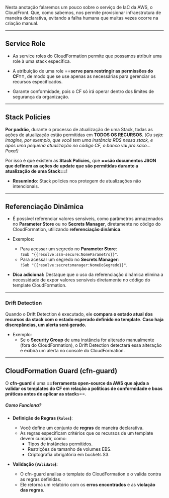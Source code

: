 Nesta anotação falaremos um pouco sobre o serviço de IaC da AWS, o CloudFront. Que, como sabemos, nos permite provisionar infraestrutura de maneira declarativa, evitando a falha humana que muitas vezes ocorre na criação manual.

---
## Service Role
- As service roles do CloudFormation permite que possamos atribuir uma role à uma stack específica.

- A atribuição de uma role ==**serve para restringir as permissões do CF==**, de modo que se use apenas as necessárias para gerenciar os recursos especificados.

- Garante conformidade, pois o CF só irá operar dentro dos limites de segurança da organização.
---
## Stack Policies
**Por padrão**, durante o processo de atualização de uma Stack, todas as ações de atualização estão permitidas em **TODOS OS RECURSOS**. *(Ou seja: imagine, por exemplo, que você tem uma instância RDS nessa stack, e após uma pequena atualização no código CF, o banco vai pro saco... Poxa!)*

Por isso é que existem as **Stack Policies,** que **==são documentos JSON que definem as ações de update que são permitidas durante a atualização de uma Stack==**!

- **Resumindo**: Stack policies nos protegem de atualizações não intencionais.
---
## Referenciação Dinâmica
- É possível referenciar valores sensíveis, como parâmetros armazenados no **Parameter Store** ou no **Secrets Manager**, diretamente no código do CloudFormation, utilizando **referenciação dinâmica**.

- Exemplos:
    - Para acessar um segredo no **Parameter Store**:  
        `!Sub "{{resolve:ssm-secure:NomeParametro}}"`.
    - Para acessar um segredo no **Secrets Manager**:  
        `!Sub "{{resolve:secretsmanager:NomeDoSegredo}}"`.

- **Dica adicional:** Destaque que o uso da referenciação dinâmica elimina a necessidade de expor valores sensíveis diretamente no código do template CloudFormation.
---
### Drift Detection
Quando o Drift Detection é executado, ele **compara o estado atual dos recursos da stack com o estado esperado definido no template**. **Caso haja discrepâncias, um alerta será gerado.**

- Exemplo: 
	- Se o **Security Group** de uma instância for alterado manualmente (fora do CloudFormation), o Drift Detection detectará essa alteração e exibirá um alerta no console do CloudFormation.

---
## CloudFormation Guard (cfn-guard)
O **cfn-guard** é uma **==ferramenta open-source da AWS que ajuda a validar os templates do CF em relação a políticas de conformidade e boas práticas antes de aplicar as stack**s==.

##### Como Funciona?
- **Definição de Regras (`Rules`)**:
	- Você define um conjunto de **regras** de maneira declarativa.
	- As regras especificam critérios que os recursos de um template devem cumprir, como:
		- Tipos de instâncias permitidos.
		- Restrições de tamanho de volumes EBS.
		- Criptografia obrigatória em buckets S3.

- **Validação (`Validate`):**
	- O cfn-guard analisa o template do CloudFormation e o valida contra as regras definidas.
	- Ele retorna um relatório com os **erros encontrados** e as **violação das regras**.